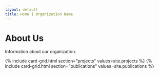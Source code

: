 ```yaml
---
layout: default
title: Home | Organization Name
---
```


<div class="container-fluid">
  <h1 class="section-header">About Us</h1>
  <div class="row">
    <div class="col-md-6 center-canvas">
      <!-- TODO: What is canvas? -->
      <canvas id="logo-canvas"></canvas>
    </div>
    <div class="col-md-6">
      <p>
        Information about our organization.
      </p>
    </div>
  </div>
</div>

{% include card-grid.html section="projects" values=site.projects %}
{% include card-grid.html section="publications" values=site.publications %}

<!-- <div class="container-fluid">
  <h1 class="section-header">Recent Projects</h1>
  <div class="project-grid">
  {% for project in site.projects %}
    <div class="project-card">
      <div class="project-image">
        Image
      </div>
      <div class="project-info">
        <p class="artifact-title line-clamp-one-line"> {{ project.name }} </p>
        <p class="artifact-title line-clamp-one-line">{{ project.timeline }}</p>
        <p>{{ project.content | markdownify }}</p>
      </div>
    </div>
  {% endfor %}
  </div>
</div> -->

<!-- <div class="container-fluid">
  <h1 class="section-header">Recent Papers</h1>
  <ul>
    {% for paper in site.publications %}
      <li>
        <h2>{{ paper.title }}</h2>
      </li>
    {% endfor %}
  </ul>
</div>

<div class="container-fluid">
  <h1 class="section-header">Sponsors</h1>
</div> -->